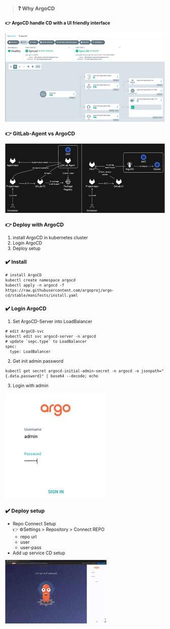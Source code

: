 > ### :question: Why ArgoCD
#### :point_right: ArgoCD handle CD with a UI friendly interface
<!-- ![Argo-UI](https://hackmd.io/_uploads/BJu1swG8R.png) -->
![Argo-UI](https://github.com/Sakuard/k8s/blob/main/src/argo/Argo-UI.png)

### :point_right: GitLab-Agent vs ArgoCD
<!-- ![Agent-Argo](https://hackmd.io/_uploads/SJG3GdML0.png) -->
![Agent-Argo](https://github.com/Sakuard/k8s/blob/main/src/argo/Agent-Argo.png)
### :point_right: Deploy with ArgoCD
1. install ArgoCD in kubernetes cluster
2. Login ArgoCD
3. Deploy setup

### :heavy_check_mark: Install
```bash=
# install ArgoCD
kubectl create namespace argocd
kubectl apply -n argocd -f https://raw.githubusercontent.com/argoproj/argo-cd/stable/manifests/install.yaml
```
###  :heavy_check_mark: Login ArgoCD
1. Set ArgoCD-Server into LoadBalancer
```yaml=
# edit ArgoCD-svc
kubectl edit svc argocd-server -n argocd
# update `sepc.type` to LoadBalancer
spec:
  type: LoadBalancer
```
2. Get init admin password
```bash=
kubectl get secret argocd-initial-admin-secret -n argocd -o jsonpath="{.data.password}" | base64 --decode; echo
```
3. Login with admin
<!-- ![Argo-Login](https://hackmd.io/_uploads/SyQ1a_MIA.png) -->
![Argo-Login](https://github.com/Sakuard/k8s/blob/main/src/argo/Argo-Login.png)

### :heavy_check_mark: Deploy setup
- Repo Connect Setup <br/>:point_right: :gear:Settings > Repository > Connect REPO
    - repo url
    - user
    - user-pass
- Add up service CD setup

![argo-demo](https://github.com/Sakuard/k8s/blob/main/src/argo/argo-demo.gif)
